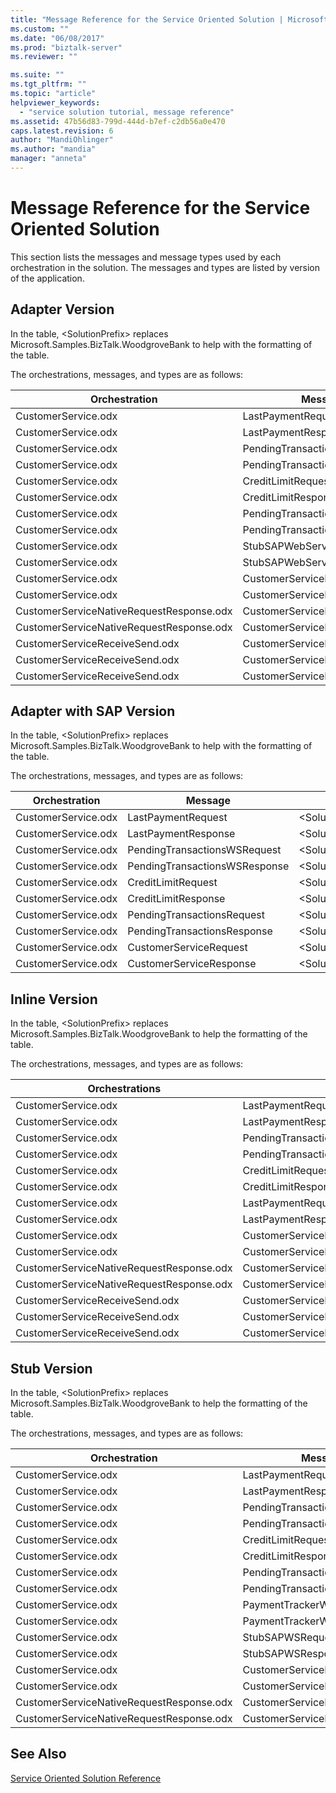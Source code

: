```yaml
---
title: "Message Reference for the Service Oriented Solution | Microsoft Docs"
ms.custom: ""
ms.date: "06/08/2017"
ms.prod: "biztalk-server"
ms.reviewer: ""

ms.suite: ""
ms.tgt_pltfrm: ""
ms.topic: "article"
helpviewer_keywords: 
  - "service solution tutorial, message reference"
ms.assetid: 47b56d83-799d-444d-b7ef-c2db56a0e470
caps.latest.revision: 6
author: "MandiOhlinger"
ms.author: "mandia"
manager: "anneta"
---
```

# Message Reference for the Service Oriented Solution
This section lists the messages and message types used by each orchestration in the solution. The messages and types are listed by version of the application.  
  
## Adapter Version  
 In the table, \<SolutionPrefix\> replaces Microsoft.Samples.BizTalk.WoodgroveBank to help with the formatting of the table.  
  
 The orchestrations, messages, and types are as follows:  
  
|Orchestration|Message|Message Type|  
|-------------------|-------------|------------------|  
|CustomerService.odx|LastPaymentRequest|\<SolutionPrefix\>.Schemas.LastPaymentRequest|  
|CustomerService.odx|LastPaymentResponse|\<SolutionPrefix\>.Schemas.LastPaymentResponse|  
|CustomerService.odx|PendingTransactionsWSRequest|\<SolutionPrefix\>.Orchestrations.Adapter.PendTransWS.PendingTransactionsWebService_.GetPendingTransactions_request|  
|CustomerService.odx|PendingTransactionsWSResponse|\<SolutionPrefix\>.Orchestrations.Adapter.PendTransWS.PendingTransactionsWebService_.GetPendingTransactions_response|  
|CustomerService.odx|CreditLimitRequest|\<SolutionPrefix\>.Schemas.BAPI_BANKACCT_GET_DETAIL.BAPI_BANKACCT_GET_DETAIL_Request|  
|CustomerService.odx|CreditLimitResponse|\<SolutionPrefix\>.Schemas.BAPI_BANKACCT_GET_DETAIL.BAPI_BANKACCT_GET_DETAIL_Response|  
|CustomerService.odx|PendingTransactionsRequest|\<SolutionPrefix\>.Schemas.PendingTransactionsRequest|  
|CustomerService.odx|PendingTransactionsResponse|\<SolutionPrefix\>.Schemas.PendingTransactionsResponse|  
|CustomerService.odx|StubSAPWebServiceRequest|\<SolutionPrefix\>.Orchestrations.Adapter.StubSAPWS.StubSAPWS_.GetAccountDetails_request|  
|CustomerService.odx|StubSAPWebServiceResponse|\<SolutionPrefix\>.Orchestrations.Adapter.StubSAPWS.StubSAPWS_.GetAccountDetails_response|  
|CustomerService.odx|CustomerServiceRequest|\<SolutionPrefix\>.Schemas.CustomerServiceRequest|  
|CustomerService.odx|CustomerServiceResponse|\<SolutionPrefix\>.Schemas.CustomerServiceResponse|  
|CustomerServiceNativeRequestResponse.odx|CustomerServiceRequest|\<SolutionPrefix\>.Schemas.CustomerServiceRequest|  
|CustomerServiceNativeRequestResponse.odx|CustomerServiceResponse|\<SolutionPrefix\>.Schemas.CustomerServiceResponse|  
|CustomerServiceReceiveSend.odx|CustomerServiceResponse2|\<SolutionPrefix\>.Schemas.CustomerServiceResponse|  
|CustomerServiceReceiveSend.odx|CustomerServiceResponse|\<SolutionPrefix\>.Schemas.CustomerServiceResponse|  
|CustomerServiceReceiveSend.odx|CustomerServiceRequest|\<SolutionPrefix\>.Schemas.CustomerServiceRequest|  
  
## Adapter with SAP Version  
 In the table, \<SolutionPrefix\> replaces Microsoft.Samples.BizTalk.WoodgroveBank to help with the formatting of the table.  
  
 The orchestrations, messages, and types are as follows:  
  
|Orchestration|Message|Message Type|  
|-------------------|-------------|------------------|  
|CustomerService.odx|LastPaymentRequest|\<SolutionPrefix\>.Schemas.LastPaymentRequest|  
|CustomerService.odx|LastPaymentResponse|\<SolutionPrefix\>.Schemas.LastPaymentResponse|  
|CustomerService.odx|PendingTransactionsWSRequest|\<SolutionPrefix\>.Orchestrations.Adapter.PendTransWS.PendingTransactionsWebService_.GetPendingTransactions_request|  
|CustomerService.odx|PendingTransactionsWSResponse|\<SolutionPrefix\>.Orchestrations.Adapter.PendTransWS.PendingTransactionsWebService_.GetPendingTransactions_response|  
|CustomerService.odx|CreditLimitRequest|\<SolutionPrefix\>.Schemas.BAPI_BANKACCT_GET_DETAIL.BAPI_BANKACCT_GET_DETAIL_Request|  
|CustomerService.odx|CreditLimitResponse|\<SolutionPrefix\>.Schemas.BAPI_BANKACCT_GET_DETAIL.BAPI_BANKACCT_GET_DETAIL_Response|  
|CustomerService.odx|PendingTransactionsRequest|\<SolutionPrefix\>.Schemas.PendingTransactionsRequest|  
|CustomerService.odx|PendingTransactionsResponse|\<SolutionPrefix\>.Schemas.PendingTransactionsResponse|  
|CustomerService.odx|CustomerServiceRequest|\<SolutionPrefix\>.Schemas.CustomerServiceRequest|  
|CustomerService.odx|CustomerServiceResponse|\<SolutionPrefix\>.Schemas.CustomerServiceResponse|  
  
## Inline Version  
 In the table, \<SolutionPrefix\> replaces Microsoft.Samples.BizTalk.WoodgroveBank to help the formatting of the table.  
  
 The orchestrations, messages, and types are as follows:  
  
|Orchestrations|Message|Message Type|  
|--------------------|-------------|------------------|  
|CustomerService.odx|LastPaymentRequest|\<SolutionPrefix\>.Schemas.LastPaymentRequest|  
|CustomerService.odx|LastPaymentResponse|\<SolutionPrefix\>.Schemas.LastPaymentResponse|  
|CustomerService.odx|PendingTransactionsWSRequest|\<SolutionPrefix\>.Schemas.PendingTransactionsRequest|  
|CustomerService.odx|PendingTransactionsWSResponse|\<SolutionPrefix\>.Schemas.PendingTransactionsResponse|  
|CustomerService.odx|CreditLimitRequest|\<SolutionPrefix\>.Schemas.BAPI_BANKACCT_GET_DETAIL.BAPI_BANKACCT_GET_DETAIL_Request|  
|CustomerService.odx|CreditLimitResponse|\<SolutionPrefix\>.Schemas.BAPI_BANKACCT_GET_DETAIL.BAPI_BANKACCT_GET_DETAIL_Response|  
|CustomerService.odx|LastPaymentRequestAfterSendPipeline|System.Xml.XmlDocument|  
|CustomerService.odx|LastPaymentResponseBeforeReceivePipeline|System.Xml.XmlDocument|  
|CustomerService.odx|CustomerServiceRequest|\<SolutionPrefix\>.Schemas.CustomerServiceRequest|  
|CustomerService.odx|CustomerServiceResponse|\<SolutionPrefix\>.Schemas.CustomerServiceResponse|  
|CustomerServiceNativeRequestResponse.odx|CustomerServiceRequest|\<SolutionPrefix\>.Schemas.CustomerServiceRequest|  
|CustomerServiceNativeRequestResponse.odx|CustomerServiceResponse|\<SolutionPrefix\>.Schemas.CustomerServiceResponse|  
|CustomerServiceReceiveSend.odx|CustomerServiceResponse2|\<SolutionPrefix\>.Schemas.CustomerServiceResponse|  
|CustomerServiceReceiveSend.odx|CustomerServiceResponse|\<SolutionPrefix\>.Schemas.CustomerServiceResponse|  
|CustomerServiceReceiveSend.odx|CustomerServiceRequest|\<SolutionPrefix\>.Schemas.CustomerServiceRequest|  
  
## Stub Version  
 In the table, \<SolutionPrefix\> replaces Microsoft.Samples.BizTalk.WoodgroveBank to help the formatting of the table.  
  
 The orchestrations, messages, and types are as follows:  
  
|Orchestration|Message|Message Type|  
|-------------------|-------------|------------------|  
|CustomerService.odx|LastPaymentRequest|\<SolutionPrefix\>.Schemas.LastPaymentRequest|  
|CustomerService.odx|LastPaymentResponse|\<SolutionPrefix\>.Schemas.LastPaymentResponse|  
|CustomerService.odx|PendingTransactionsWSRequest|\<SolutionPrefix\>.Orchestrations.Stubbed.StubPendTransWS.StubPendingTransactionsWebService_.GetPendingTransactions_request|  
|CustomerService.odx|PendingTransactionsWSResponse|\<SolutionPrefix\>.Orchestrations.Stubbed.StubPendTransWS.StubPendingTransactionsWebService_.GetPendingTransactions_response|  
|CustomerService.odx|CreditLimitRequest|\<SolutionPrefix\>.Schemas.BAPI_BANKACCT_GET_DETAIL.BAPI_BANKACCT_GET_DETAIL_Request|  
|CustomerService.odx|CreditLimitResponse|\<SolutionPrefix\>.Schemas.BAPI_BANKACCT_GET_DETAIL.BAPI_BANKACCT_GET_DETAIL_Response|  
|CustomerService.odx|PendingTransactionsRequest|\<SolutionPrefix\>.Schemas.PendingTransactionsRequest|  
|CustomerService.odx|PendingTransactionsResponse|\<SolutionPrefix\>.Schemas.PendingTransactionsResponse|  
|CustomerService.odx|PaymentTrackerWSRequest|\<SolutionPrefix\>.Orchestrations.Stubbed.StubPmntTrckWS.StubPaymentTrackerWebService_.GetLastPayments_request|  
|CustomerService.odx|PaymentTrackerWSResponse|\<SolutionPrefix\>.Orchestrations.Stubbed.StubPmntTrckWS.StubPaymentTrackerWebService_.GetLastPayments_response|  
|CustomerService.odx|StubSAPWSRequest|\<SolutionPrefix\>.Orchestrations.Stubbed.StubSAPWS.StubSAPWS_.GetAccountDetails_request|  
|CustomerService.odx|StubSAPWSResponse|\<SolutionPrefix\>.Orchestrations.Stubbed.StubSAPWS.StubSAPWS_.GetAccountDetails_response|  
|CustomerService.odx|CustomerServiceRequest|\<SolutionPrefix\>.Schemas.CustomerServiceRequest|  
|CustomerService.odx|CustomerServiceResponse|\<SolutionPrefix\>.Schemas.CustomerServiceResponse|  
|CustomerServiceNativeRequestResponse.odx|CustomerServiceRequest|\<SolutionPrefix\>.Schemas.CustomerServiceRequest|  
|CustomerServiceNativeRequestResponse.odx|CustomerServiceResponse|\<SolutionPrefix\>.Schemas.CustomerServiceResponse|  
  
## See Also  
 [Service Oriented Solution Reference](../core/service-oriented-solution-reference.md)
